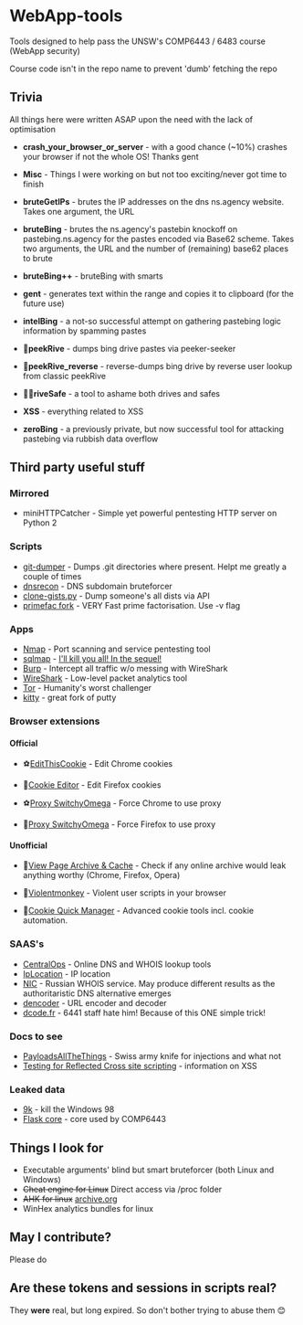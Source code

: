 ﻿# WebApp-tools
Tools designed to help pass the UNSW's COMP6443 / 6483 course (WebApp security)

Course code isn't in the repo name to prevent 'dumb' fetching the repo

## Trivia
All things here were written ASAP upon the need with the lack of optimisation

* **crash_your_browser_or_server** - with a good chance (~10%) crashes your browser if not the whole OS! Thanks gent
* **Misc** - Things I were working on but not too exciting/never got time to finish

* **bruteGetIPs** - brutes the IP addresses on the dns ns.agency website. Takes one argument, the URL
* **bruteBing** - brutes the ns.agency's pastebin knockoff on pastebing.ns.agency for the pastes encoded via Base62 scheme.  Takes two arguments, the URL and the number of (remaining) base62 places to brute
* **bruteBing++** - bruteBing with smarts
* **gent** - generates text within the range and copies it to clipboard (for the future use)
* **intelBing** - a not-so successful attempt on gathering pastebing logic information by spamming pastes
* 🚗**peekRive** - dumps bing drive pastes via peeker-seeker
* 🚗**peekRive_reverse** - reverse-dumps bing drive by reverse user lookup from classic peekRive
* 🚗🚗**riveSafe** - a tool to ashame both drives and safes
* **XSS** - everything related to XSS
* **zeroBing** - a previously private, but now successful tool for attacking pastebing via rubbish data overflow

## Third party useful stuff
### Mirrored
* miniHTTPCatcher - Simple yet powerful pentesting HTTP server on Python 2
### Scripts
* [git-dumper](https://github.com/arthaud/git-dumper) - Dumps .git directories where present. Helpt me greatly a couple of times
* [dnsrecon](https://github.com/darkoperator/dnsrecon) - DNS subdomain bruteforcer
* [clone-gists.py](https://gist.github.com/SpotlightKid/042491a9a2987af04a5a) - Dump someone's all dists via API
* [primefac fork](https://github.com/elliptic-shiho/primefac-fork) - VERY Fast prime factorisation. Use -v flag

### Apps
* [Nmap](https://nmap.org/) - Port scanning and service pentesting tool
* [sqlmap](http://sqlmap.org/) - [I'll kill you all! In the sequel!](https://youtu.be/I17jhOgrGMU)
* [Burp](https://portswigger.net/burp/communitydownload) - Intercept all traffic w/o messing with WireShark
* [WireShark](https://www.wireshark.org/) - Low-level packet analytics tool
* [Tor](https://www.torproject.org) - Humanity's worst challenger
* [kitty](http://kitty.9bis.net/) - great fork of putty

### Browser extensions
#### Official
* ⚽[EditThisCookie](https://chrome.google.com/webstore/detail/editthiscookie/fngmhnnpilhplaeedifhccceomclgfbg?hl=en) - Edit Chrome cookies
* 🦊[Cookie Editor](https://addons.mozilla.org/en-US/firefox/addon/edit-cookie/) - Edit Firefox cookies

* ⚽[Proxy SwitchyOmega](https://chrome.google.com/webstore/detail/proxy-switchyomega/padekgcemlokbadohgkifijomclgjgif/related) - Force Chrome to use proxy
* 🦊[Proxy SwitchyOmega](https://addons.mozilla.org/en-US/firefox/addon/switchyomega/) - Force Firefox to use proxy

#### Unofficial
* 🌈[View Page Archive & Cache](https://github.com/dessant/view-page-archive) - Check if any online archive would leak anything worthy (Chrome, Firefox, Opera)
* 🌈[Violentmonkey](https://violentmonkey.github.io/) - Violent user scripts in your browser

* 🦊[Cookie Quick Manager](https://addons.mozilla.org/en-GB/firefox/addon/cookie-quick-manager/) - Advanced cookie tools incl. cookie automation.

### SAAS's
* [CentralOps](https://centralops.net/co/) - Online DNS and WHOIS lookup tools
* [IpLocation](https://www.iplocation.net/) - IP location
* [NIC](https://www.nic.ru/whois/?searchWord=put_url_here) - Russian WHOIS service. May produce different results as the authoritaristic DNS alternative emerges
* [dencoder](https://meyerweb.com/eric/tools/dencoder/) - URL encoder and decoder
* [dcode.fr](https://www.dcode.fr/base-n-convert) - 6441 staff hate him! Because of this ONE simple trick!

### Docs to see
* [PayloadsAllTheThings](https://github.com/swisskyrepo/PayloadsAllTheThings) - Swiss army knife for injections and what not
* [Testing for Reflected Cross site scripting](https://www.owasp.org/index.php/Testing_for_Reflected_Cross_site_scripting_(OTG-INPVAL-001)) - information on XSS

### Leaked data
* [9k](9k) - kill the Windows 98 
* [Flask core](https://github.com/secedu/flask-core) - core used by COMP6443

## Things I look for
* Executable arguments' blind but smart bruteforcer (both Linux and Windows)
* ~~Cheat engine for Linux~~ Direct access via /proc folder
* ~~AHK for linux~~ [archive.org](https://web.archive.org/web/20190324162541/https://unix.stackexchange.com/questions/165124/autohotkey-equivalent)
* WinHex analytics bundles for linux

## May I contribute?
Please do 

## Are these tokens and sessions in scripts real? 

They **were** real, but long expired. So don't bother trying to abuse them 😊


 
